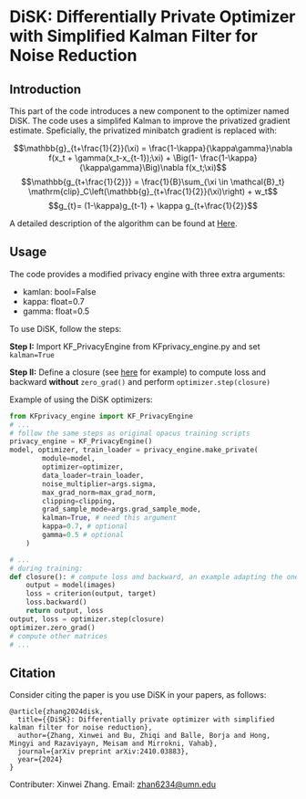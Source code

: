 # DiSK: Differentially Private Optimizer with Simplified Kalman Filter for Noise Reduction

## Introduction
This part of the code introduces a new component to the optimizer named DiSK. The code uses a simplifed Kalman to improve the privatized gradient estimate. Speficially, the privatized minibatch gradient is replaced with:

$$\mathbb{g}_{t+\frac{1}{2}}(\xi) = \frac{1-\kappa}{\kappa\gamma}\nabla f(x_t + \gamma(x_t-x_{t-1});\xi) + \Big(1- \frac{1-\kappa}{\kappa\gamma}\Big)\nabla f(x_t;\xi)$$
$$\mathbb{g_{t+\frac{1}{2}}} = \frac{1}{B}\sum_{\xi \in \mathcal{B}_t} \mathrm{clip}_C\left(\mathbb{g}_{t+\frac{1}{2}}(\xi)\right) + w_t$$
$$g_{t}= (1-\kappa)g_{t-1} + \kappa g_{t+\frac{1}{2}}$$

A detailed description of the algorithm can be found at [Here](https://arxiv.org/abs/2410.03883).

## Usage
The code provides a modified privacy engine with three extra arguments:
* kamlan: bool=False
* kappa: float=0.7
* gamma: float=0.5

To use DiSK, follow the steps:

**Step I:** Import KF_PrivacyEngine from KFprivacy_engine.py and set ```kalman=True```

**Step II:** Define a closure (see [here](https://pytorch.org/docs/stable/optim.html#optimizer-step-closure) for example) to compute loss and backward **without** ```zero_grad()``` and perform ```optimizer.step(closure)```

Example of using the DiSK optimizers:

```python
from KFprivacy_engine import KF_PrivacyEngine
# ...
# follow the same steps as original opacus training scripts
privacy_engine = KF_PrivacyEngine()
model, optimizer, train_loader = privacy_engine.make_private(
        module=model,
        optimizer=optimizer,
        data_loader=train_loader,
        noise_multiplier=args.sigma,
        max_grad_norm=max_grad_norm,
        clipping=clipping,
        grad_sample_mode=args.grad_sample_mode,
        kalman=True, # need this argument
        kappa=0.7, # optional
        gamma=0.5 # optional
    )

# ...
# during training:
def closure(): # compute loss and backward, an example adapting the one used in examples/cifar10.py
    output = model(images)
    loss = criterion(output, target)
    loss.backward()
    return output, loss
output, loss = optimizer.step(closure)
optimizer.zero_grad() 
# compute other matrices
# ...
```

## Citation 
Consider citing the paper is you use DiSK in your papers, as follows:

```
@article{zhang2024disk,
  title={{DiSK}: Differentially private optimizer with simplified kalman filter for noise reduction},
  author={Zhang, Xinwei and Bu, Zhiqi and Balle, Borja and Hong, Mingyi and Razaviyayn, Meisam and Mirrokni, Vahab},
  journal={arXiv preprint arXiv:2410.03883},
  year={2024}
}
```

Contributer: Xinwei Zhang. Email: [zhan6234@umn.edu](mailto:zhan6234@umn.edu)

